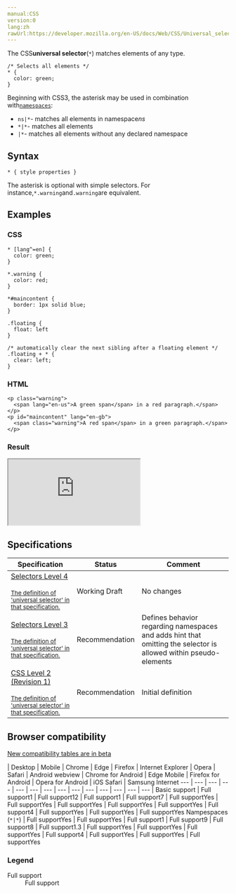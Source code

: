 ```yaml
---
manual:CSS
version:0
lang:zh
rawUrl:https://developer.mozilla.org/en-US/docs/Web/CSS/Universal_selectors
---
```






The CSS**universal selector**(`*`) matches elements of any type.


```
/* Selects all elements */
* {
  color: green;
}
```


Beginning with CSS3, the asterisk may be used in combination with[`namespaces`](%36076 "The documentation about this has not yet been written; please consider contributing!"):


* `ns|*`- matches all elements in namespace*ns*
* `*|*`- matches all elements
* `|*`- matches all elements without any declared namespace

## Syntax<a name="Syntax"></a>

```
* { style properties }
```


The asterisk is optional with simple selectors. For instance,`*.warning`and`.warning`are equivalent.


## Examples<a name="Examples"></a>

### CSS<a name="CSS"></a>

```
* [lang^=en] {
  color: green;
}

*.warning {
  color: red;
}

*#maincontent {
  border: 1px solid blue;
}

.floating {
  float: left
}

/* automatically clear the next sibling after a floating element */
.floating + * {
  clear: left;
}
```

### HTML<a name="HTML"></a>

```
<p class="warning">
  <span lang="en-us">A green span</span> in a red paragraph.</span>
</p>
<p id="maincontent" lang="en-gb">
  <span class="warning">A red span</span> in a green paragraph.</span>
</p>
```

### Result<a name="Result"></a>


<iframe src='https://mdn.mozillademos.org/en-US/docs/Web/CSS/Universal_selectors$samples/Examples?revision=1321460' width='null' height='null'></iframe>



## Specifications<a name="Specifications"></a>

Specification | Status | Comment 
 ---  |  ---  |  ---  | 
[Selectors Level 4<br></br><small>The definition of &#39;universal selector&#39; in that specification.</small>](%36077 "") | Working Draft | No changes 
[Selectors Level 3<br></br><small>The definition of &#39;universal selector&#39; in that specification.</small>](%36078 "") | Recommendation | Defines behavior regarding namespaces and adds hint that omitting the selector is allowed within pseudo-elements 
[CSS Level 2 (Revision 1)<br></br><small>The definition of &#39;universal selector&#39; in that specification.</small>](%36079 "") | Recommendation | Initial definition 


## Browser compatibility<a name="Browser_compatibility"></a>
[New compatibility tables are in beta<i></i>](%3360 "")

 | <abbr>Desktop<i></i></abbr> | <abbr>Mobile<i></i></abbr> 
 | <abbr>Chrome<i></i></abbr> | <abbr>Edge<i></i></abbr> | <abbr>Firefox<i></i></abbr> | <abbr>Internet Explorer<i></i></abbr> | <abbr>Opera<i></i></abbr> | <abbr>Safari<i></i></abbr> | <abbr>Android webview<i></i></abbr> | <abbr>Chrome for Android<i></i></abbr> | <abbr>Edge Mobile<i></i></abbr> | <abbr>Firefox for Android<i></i></abbr> | <abbr>Opera for Android<i></i></abbr> | <abbr>iOS Safari<i></i></abbr> | <abbr>Samsung Internet<i></i></abbr> 
 ---  |  ---  |  ---  |  ---  |  ---  |  ---  |  ---  |  ---  |  ---  |  ---  |  ---  |  ---  |  ---  |  ---  | 
Basic support | <abbr>Full support</abbr>1 | <abbr>Full support</abbr>12 | <abbr>Full support</abbr>1 | <abbr>Full support</abbr>7 | <abbr>Full support</abbr>Yes | <abbr>Full support</abbr>Yes | <abbr>Full support</abbr>Yes | <abbr>Full support</abbr>Yes | <abbr>Full support</abbr>Yes | <abbr>Full support</abbr>4 | <abbr>Full support</abbr>Yes | <abbr>Full support</abbr>Yes | <abbr>Full support</abbr>Yes 
Nampespaces (`*|*`) | <abbr>Full support</abbr>Yes | <abbr>Full support</abbr>Yes | <abbr>Full support</abbr>1 | <abbr>Full support</abbr>9 | <abbr>Full support</abbr>8 | <abbr>Full support</abbr>1.3 | <abbr>Full support</abbr>Yes | <abbr>Full support</abbr>Yes | <abbr>Full support</abbr>Yes | <abbr>Full support</abbr>4 | <abbr>Full support</abbr>Yes | <abbr>Full support</abbr>Yes | <abbr>Full support</abbr>Yes 


### Legend<a name="Legend"></a>
<dl><dt id=''><abbr>Full support</abbr></dt><dd>Full support</dd></dl>




